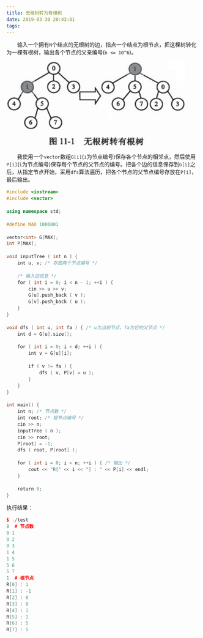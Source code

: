 ```yaml
---
title: 无根树转为有根树
date: 2019-03-30 20:43:01
tags:
---
```

&emsp;&emsp;输入一个拥有`N`个结点的无根树的边，指点一个结点为根节点，把这棵树转化为一棵有根树，输出各个节点的父亲编号(`n <= 10^6`)。

<!--more-->
<img src="./无根树转为有根树/1.png" height="222" width="468">

&emsp;&emsp;我使用一个`vector`数组`G[i]`(`i`为节点编号)保存各个节点的相邻点，然后使用`P[i]`(`i`为节点编号)保存每个节点的父节点的编号。把各个边的信息保存到`G[i]`之后，从指定节点开始，采用`dfs`算法遍历，把各个节点的父节点编号存放在`P[i]`，最后输出。

``` cpp
#include <iostream>
#include <vector>
​
using namespace std;
​
#define MAX 1000001
​
vector<int> G[MAX];
int P[MAX];
​
void inputTree ( int n ) {
    int u, v; /* 存放两个节点编号 */
​
    /* 输入边信息 */
    for ( int i = 0; i < n - 1; ++i ) {
        cin >> u >> v;
        G[u].push_back ( v );
        G[v].push_back ( u );
    }
}
​
void dfs ( int u, int fa ) { /* u为当前节点，fa为它的父节点 */
    int d = G[u].size();
​
    for ( int i = 0; i < d; ++i ) {
        int v = G[u][i];
​
        if ( v != fa ) {
            dfs ( v, P[v] = u );
        }
    }
}
​
int main() {
    int n; /* 节点数 */
    int root; /* 根节点编号 */
    cin >> n;
    inputTree ( n );
    cin >> root;
    P[root] = -1;
    dfs ( root, P[root] );
​
    for ( int i = 0; i < n; ++i ) { /* 输出 */
        cout << "R[" << i << "] : " << P[i] << endl;
    }
​
    return 0;
}
```

执行结果：

``` cpp
$ ./test
8  # 节点数
0 1
0 2
0 3
1 4
1 5
5 6
5 7
1  # 根节点
R[0] : 1
R[1] : -1
R[2] : 0
R[3] : 0
R[4] : 1
R[5] : 1
R[6] : 5
R[7] : 5
```
